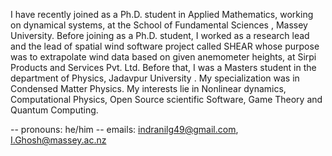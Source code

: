 I have recently joined as a Ph.D. student in Applied Mathematics, working on dynamical systems, at the School of Fundamental Sciences , Massey University. Before joining as a Ph.D. student, I worked as a research lead and the lead of spatial wind software project called SHEAR whose purpose was to extrapolate wind data based on given anemometer heights, at Sirpi Products and Services Pvt. Ltd. Before that, I was a Masters student in the department of Physics, Jadavpur University . My specialization was in Condensed Matter Physics. My interests lie in Nonlinear dynamics, Computational Physics, Open Source scientific Software, Game Theory and Quantum Computing.

-- pronouns: he/him
-- emails: indranilg49@gmail.com, I.Ghosh@massey.ac.nz

